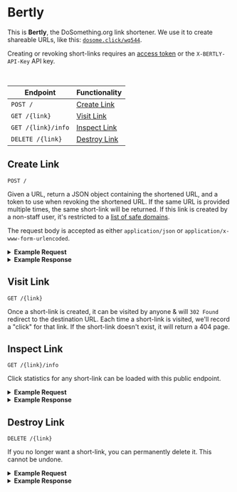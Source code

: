 # Bertly

This is **Bertly**, the DoSomething.org link shortener. We use it to create shareable URLs, like this: [`dosome.click/wq544`](https://dosome.click/wq544).

Creating or revoking short-links requires an [access token](https://github.com/DoSomething/northstar/blob/master/documentation/authentication.md) or the `X-BERTLY-API-Key` API key.

<br>

| Endpoint           | Functionality                 |
| ------------------ | ----------------------------- |
| `POST /`           | [Create Link](#create-link)   |
| `GET /{link}`      | [Visit Link](#visit-link)     |
| `GET /{link}/info` | [Inspect Link](#inspect-link) |
| `DELETE /{link}`   | [Destroy Link](#destroy-link) |

## Create Link

```
POST /
```

Given a URL, return a JSON object containing the shortened URL, and a token to use when revoking the shortened URL. If the same URL is provided multiple times, the same short-link will be returned. If this link is created by a non-staff user, it's restricted to a [list of safe domains](https://github.com/DoSomething/bertly/blob/master/config/domains.js).

The request body is accepted as either `application/json` or `application/x-www-form-urlencoded`.

<details>
<summary><strong>Example Request</strong></summary>

```sh
curl -X "POST" "https://dosome.click/" \
     -H 'Authorization: Bearer ******' \
     --data-urlencode "url=https://www.github.com/dosomething/bertly"
```

</details>

<details>
<summary><strong>Example Response</strong></summary>

```json
{
  "key": "wq544",
  "url": "https://dosome.click/wq544",
  "url_long": "https://www.github.com/dosomething/bertly",
  "url_short": "https://dosome.click/wq544",
  "updated_at": "2020-08-03T19:36:43.695Z",
  "created_at": "2020-06-09T18:13:08.663Z"
}
```

</details>

## Visit Link

```
GET /{link}
```

Once a short-link is created, it can be visited by anyone & will `302 Found` redirect to the destination URL. Each time a short-link is visited, we'll record a "click" for that link. If the short-link doesn't exist, it will return a 404 page.

## Inspect Link

```
GET /{link}/info
```

Click statistics for any short-link can be loaded with this public endpoint.

<details>
<summary><strong>Example Request</strong></summary>

```sh
curl "https://dosome.click/wq544/info"
```

</details>

<details>
<summary><strong>Example Response</strong></summary>

```json
{
  "key": "wq544",
  "count": 42,
  "url": "https://www.github.com/dosomething/bertly",
  "url_short": "https://dosome.click/wq544",
  "updated_at": "2020-08-03T19:36:43.695Z",
  "created_at": "2020-06-09T18:13:08.663Z"
}
```

</details>

## Destroy Link

```
DELETE /{link}
```

If you no longer want a short-link, you can permanently delete it. This cannot be undone.

<details>
<summary><strong>Example Request</strong></summary>

```sh
curl -X "DELETE" "https://dosome.click/vv6s7" \
     -H 'Authorization: Bearer ******' \
```

</details>

<details>
<summary><strong>Example Response</strong></summary>

```json
{ "message": "Link deleted." }
```

</details>
